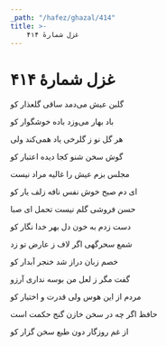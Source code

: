 ```yaml
---
_path: "/hafez/ghazal/414"
title: >-
    غزل شمارهٔ ۴۱۴
---
```

# غزل شمارهٔ ۴۱۴

<div class="b" id="bn1"><div class="m1"><p>گلبن عیش می‌دمد ساقی گلعذار کو</p></div>
<div class="m2"><p>باد بهار می‌وزد باده خوشگوار کو</p></div></div>
<div class="b" id="bn2"><div class="m1"><p>هر گل نو ز گلرخی یاد همی‌کند ولی</p></div>
<div class="m2"><p>گوش سخن شنو کجا دیده اعتبار کو</p></div></div>
<div class="b" id="bn3"><div class="m1"><p>مجلس بزم عیش را غالیه مراد نیست</p></div>
<div class="m2"><p>ای دم صبح خوش نفس نافه زلف یار کو</p></div></div>
<div class="b" id="bn4"><div class="m1"><p>حسن فروشی گلم نیست تحمل ای صبا</p></div>
<div class="m2"><p>دست زدم به خون دل بهر خدا نگار کو</p></div></div>
<div class="b" id="bn5"><div class="m1"><p>شمع سحرگهی اگر لاف ز عارض تو زد</p></div>
<div class="m2"><p>خصم زبان دراز شد خنجر آبدار کو</p></div></div>
<div class="b" id="bn6"><div class="m1"><p>گفت مگر ز لعل من بوسه نداری آرزو</p></div>
<div class="m2"><p>مردم از این هوس ولی قدرت و اختیار کو</p></div></div>
<div class="b" id="bn7"><div class="m1"><p>حافظ اگر چه در سخن خازن گنج حکمت است</p></div>
<div class="m2"><p>از غم روزگار دون طبع سخن گزار کو</p></div></div>
